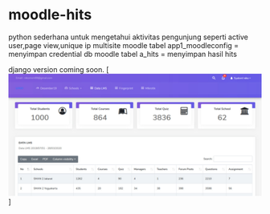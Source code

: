 # moodle-hits
python sederhana untuk mengetahui aktivitas pengunjung seperti active user,page view,unique ip multisite moodle
tabel app1_moodleconfig = menyimpan credential db moodle
tabel a_hits = menyimpan hasil hits


django version coming soon.
[![alt tag](django.jpeg)]
